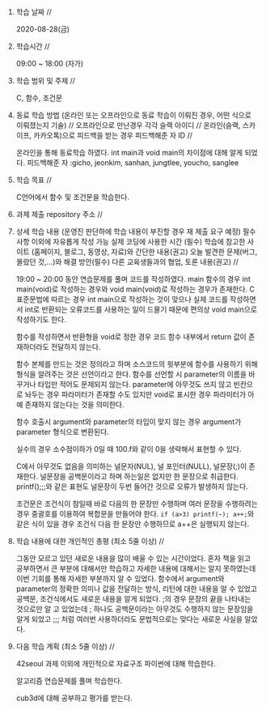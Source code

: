 1. 학습 날짜 // 

    2020-08-28(금)
 
2. 학습시간 // 

    09:00 ~ 18:00 (자가)
    
3. 학습 범위 및 주제 // 
    
    C, 함수, 조건문

4. 동료 학습 방법 (온라인 또는 오프라인으로 동료 학습이 이뤄진 경우, 어떤 식으로 이뤄졌는지 기술) // 오프라인으로 만난경우 각각 슬랙 아이디 // 온라인(슬랙, 스카이프, 카카오톡)으로 피드백을 받는 경우 피드백해준 자 ID // 

    온라인을 통해 동료학습 하였다. int main과 void main의 차이점에 대해 알게 되었다. 피드백해준 자 :gicho, jeonkim, sanhan, jungtlee, youcho, sanglee

5. 학습 목표 //

    C언어에서 함수 및 조건문을 학습한다.
    
6. 과제 제출 repository 주소 // 
    
    
    
7. 상세 학습 내용 (운영진 판단하에 학습 내용이 부진할 경우 재 제출 요구 예정) 필수사항 이외에 자유롭게 작성 가능 실제 코딩에 사용한 시간 (필수) 학습에 참고한 사이트 (홈페이지, 블로그, 동영상, 자료)와 간단한 내용(권고) 오늘 발견한 문제(버그, 몰랐던 것,...)와 해결 방안(필수) 다른 교육생들과의 협업, 토론 내용(권고) //
    
    19:00 ~ 20:00 동안 연습문제를 풀며 코드를 작성하였다.
    main 함수의 경우 int main(void)로 작성하는 경우와 void main(void)로 작성하는 경우가 존재한다. C표준문법에 따르는 경우 int main으로 작성하는 것이 맞으나 실제 코드를 작성하면서 int로 반환되는 오류코드를 사용하는 일이 드물기 때문에 편의상 void main으로 작성하기도 한다.
    
    함수를 작성하면서 반환형을 void로 정한 경우 코드 함수 내부에서 return 값이 존재하더라도 전달하지 않는다. 
    
    함수 본체를 만드는 것은 정의라고 하며 소스코드의 윗부분에 함수를 사용하기 위해 형식을 알려주는 것은 선언이라고 한다. 함수를 선언할 시 parameter의 이름을 바꾸거나 타입만 적어도 문제되지 않는다. parameter에 아무것도 쓰지 않고 빈칸으로 놔두는 경우 파라미터가 존재할 수도 있지만 void로 표시한 경우 파라미터가 아예 존재하지 않는다는 것을 의미한다.
    
    함수 호출시 argument와 parameter의 타입이 맞지 않는 경우 argument가 parameter 형식으로 변환된다.
    
    실수의 경우 소수점이하가 0일 때 100.f와 같이 0을 생략해서 표현할 수 있다.
    
    C에서 아무것도 없음을 의미하는 널문자(NUL), 널 포인터(NULL), 널문장(;)이 존재한다. 널문장을 공백문이라고 하며 하는일은 없지만 한 문장으로 취급한다. printf();;;와 같은 표현도 널문장이 두번 들어간 것으로 오류가 발생하지 않는다. 
    
    조건문은 조건식이 참일때 바로 다음의 한 문장만 수행하며 여러 문장을 수행하려는 경우 중괄호를 이용하여 복합문을 만들어야 한다. `if (a>3) printf(~); a++;`와 같은 식이 있을 경우 조건식 다음 한 문장만 수행하므로 a++은 실행되지 않는다.
    
8. 학습 내용에 대한 개인적인 총평 (최소 5줄 이상) //

    그동안 모르고 있던 새로운 내용을 많이 배울 수 있는 시간이었다. 혼자 책을 읽고 공부하면서 큰 부분에 대해서만 학습하고 자세한 내용에 대해서는 알지 못하였는데 이번 기회를 통해 자세한 부분까지 알 수 있었다. 함수에서 argument와 parameter의 정확한 의미나 값을 전달하는 방식, 리턴에 대한 내용을 알 수 있었고 공백문, 조건식에서도 새로운 내용을 알게 되었다. ;의 경우 문장의 끝을 나타내는 것으로만 알 고 있었는데 ; 하나도 공백문이라는 아무것도 수행하지 않는 문장임을 알게 되었고 ;;; 처럼 여러번 사용하더라도 문법적으로는 맞다는 새로운 사실을 알았다. 
   
9. 다음 학습 계획 (최소 5줄 이상) // 
    
    42seoul 과제 이외에 개인적으로 자료구조 파이썬에 대해 학습한다.
    
    알고리즘 연습문제를 풀며 학습한다.
    
    cub3d에 대해 공부하고 평가를 받는다.
    